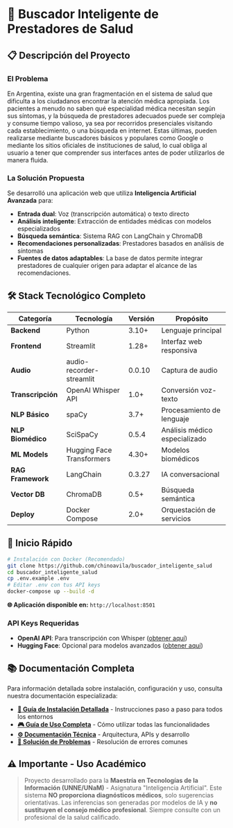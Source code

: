 # 🏥 Buscador Inteligente de Prestadores de Salud

## 📋 Descripción del Proyecto

### El Problema
En Argentina, existe una gran fragmentación en el sistema de salud que dificulta a los ciudadanos encontrar la atención médica apropiada. Los pacientes a menudo no saben qué especialidad médica necesitan según sus síntomas, y la búsqueda de prestadores adecuados puede ser compleja y consume tiempo valioso, ya sea por recorridos presenciales visitando cada establecimiento, o una búsqueda en internet. Estas últimas, pueden realizarse mediante buscadores básicos y populares como Google o mediante los sitios oficiales de instituciones de salud, lo cual obliga al usuario a tener que comprender sus interfaces antes de poder utilizarlos de manera fluida.

### La Solución Propuesta
Se desarrolló una aplicación web que utiliza **Inteligencia Artificial Avanzada** para:
- **Entrada dual**: Voz (transcripción automática) o texto directo
- **Análisis inteligente**: Extracción de entidades médicas con modelos especializados
- **Búsqueda semántica**: Sistema RAG con LangChain y ChromaDB
- **Recomendaciones personalizadas**: Prestadores basados en análisis de síntomas
- **Fuentes de datos adaptables**: La base de datos permite integrar prestadores de cualquier origen para adaptar el alcance de las recomendaciones.

## 🛠️ Stack Tecnológico Completo

| Categoría | Tecnología | Versión | Propósito |
|-----------|------------|---------|-----------|
| **Backend** | Python | 3.10+ | Lenguaje principal |
| **Frontend** | Streamlit | 1.28+ | Interfaz web responsiva |
| **Audio** | audio-recorder-streamlit | 0.0.10 | Captura de audio |
| **Transcripción** | OpenAI Whisper API | 1.0+ | Conversión voz-texto |
| **NLP Básico** | spaCy | 3.7+ | Procesamiento de lenguaje |
| **NLP Biomédico** | SciSpaCy | 0.5.4 | Análisis médico especializado |
| **ML Models** | Hugging Face Transformers | 4.30+ | Modelos biomédicos |
| **RAG Framework** | LangChain | 0.3.27 | IA conversacional |
| **Vector DB** | ChromaDB | 0.5+ | Búsqueda semántica |
| **Deploy** | Docker Compose | 2.0+ | Orquestación de servicios |

## 🚀 Inicio Rápido

```bash
# Instalación con Docker (Recomendado)
git clone https://github.com/chinoavila/buscador_inteligente_salud
cd buscador_inteligente_salud
cp .env.example .env
# Editar .env con tus API keys
docker-compose up --build -d
```

**🌐 Aplicación disponible en:** `http://localhost:8501`

### API Keys Requeridas
- **OpenAI API**: Para transcripción con Whisper ([obtener aquí](https://platform.openai.com))
- **Hugging Face**: Opcional para modelos avanzados ([obtener aquí](https://huggingface.co))

## 📚 Documentación Completa

Para información detallada sobre instalación, configuración y uso, consulta nuestra documentación especializada:

- **[📖 Guía de Instalación Detallada](docs/instalacion-detallada.md)** - Instrucciones paso a paso para todos los entornos
- **[🎮 Guía de Uso Completa](docs/guia-de-uso.md)** - Cómo utilizar todas las funcionalidades
- **[⚙️ Documentación Técnica](docs/documentacion-tecnica.md)** - Arquitectura, APIs y desarrollo
- **[🚨 Solución de Problemas](docs/solucion-problemas.md)** - Resolución de errores comunes

## ⚠️ Importante - Uso Académico

>Proyecto desarrollado para la **Maestría en Tecnologías de la Información (UNNE/UNaM)** - Asignatura "Inteligencia Artificial". 
Este sistema **NO proporciona diagnósticos médicos**, solo sugerencias orientativas. 
Las inferencias son generadas por modelos de IA y **no sustituyen el consejo médico profesional**. 
Siempre consulte con un profesional de la salud calificado.
